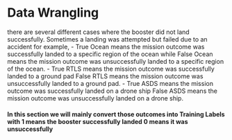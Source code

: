 # Data Wrangling
there are several different cases where the booster did not land successfully. 
Sometimes a landing was attempted but failed due to an accident
for example, 
    - True Ocean means the mission outcome was successfully landed to a specific region of the ocean while False Ocean means the mission outcome 
    was unsuccessfully landed to a specific region of the ocean. 
    -  True RTLS means the mission outcome was successfully landed to a ground pad False RTLS means the mission outcome was unsuccessfully landed to a ground               pad.
    -  True ASDS means the mission outcome was successfully landed on a drone ship False ASDS means the mission outcome was unsuccessfully landed on a                     drone ship.
#### In this section we will mainly convert those outcomes into Training Labels with 1 means the booster successfully landed 0 means it was unsuccessfully
